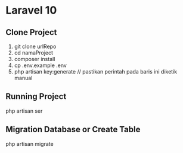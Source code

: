 # Laravel 10
## Clone Project

1. git clone urlRepo
2. cd namaProject
3. composer install
4. cp .env.example .env
5. php artisan key:generate // pastikan perintah pada baris ini diketik manual

## Running Project
php artisan ser

## Migration Database or Create Table 
php artisan migrate